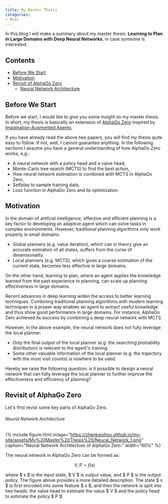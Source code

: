 ```yaml
---
title: My Master Thesis
categories: 
- Misc
---
```


In this blog I will make a summary about my master thesis: **Learning to Plan in Large Domains with Deep Neural Networks**, in case someone is interested.

<!-- more -->

## Contents
- [Before We Start](#before-we-start)
- [Motivation](#motivation)
- [Revisit of AlphaGo Zero](#revisit-of-alphago-zero)
  - [Neural Network Architecture](#neural-network-architecture)

## Before We Start
Before we start, I would like to give you some insight on my master thesis. In short, my thesis is basically an extension of [AlphaGo Zero](https://arxiv.org/abs/1712.01815) inspired by [Imagination-Augmented Agents](https://arxiv.org/abs/1707.06203).

If you have already read the above two papers, you will find my thesis quite easy to follow. If not, well, I cannot guarantee anything. In the following sections I assume you have a general understanding of how AlphaGo Zero works, e.g.:
- A neural network with a policy head and a value head,
- Monte-Carlo tree search (MCTS) to find the best action,
- How neural network estimation is combined with MCTS in AlphaGo Zero,
- Selfplay to sample training data,
- Loss function in AlphaGo Zero and its optimization.

## Motivation
In the domain of artifcial intelligence, effective and efficient planning is a key factor to developing an adaptive agent which can solve tasks in complex environments. However, traditional planning algorithms only work properly in small domains:
- Global planners (e.g. value iteration), which can in theory give an accurate esimation of all states, suffers from the curse of dimensionality.
- Local planners (e.g. MCTS), which gives a coarse estimation of the current state, becomes less effective in large domains.

On the other hand, learning to plan, where an agent applies the knowledge learned from the past experience to planning, can scale up planning effectiveness in large domains.

Recent advances in deep learning widen the access to better learning techniques. Combining traditional planning algorithms with modern learning techniques in a proper way enables an agent to extract useful knowledge and thus show good performance in large domains. For instance, AlphaGo Zero achieved its success by combining a deep neural network with MCTS.

However, in the above example, the neural network does not fully leverage the local planner:
- Only the final output of the local planner (e.g. the searching probability distribution) is relevant to the agent's training.
- Some other valuable information of the local planner (e.g. the trajectory with the most visit counts) is nowhere to be used. 

Hereby we raise the following question: is it possible to design a neural network that can fully leverage the local planner to further improve the effectiveness and efficiency of planning?

## Revisit of AlphaGo Zero
Let's first revist some key parts of AlphaGo Zero.

###### Neural Network Architecture
{% include figure.html image="https://zhenkaishou.github.io/my-site/assets/My%20Master%20Thesis%20/Neural_Network_1.png" caption="Neural Network Architecture of AlphaGo Zero." width="60%" %}

The neural network in AlphaGo Zero can be formed as:

$$ V, P = f(s) $$

where $ s $ is the input state, $ V $ is output value, and $ P $ is the output policy. The figure above provides a more detailed description. The state $ s $ is first encoded into some feature $ x $, and then the network is split into two heads: the value head to estimate the value $ V $ and the policy head to estimate the policy $ P $.

